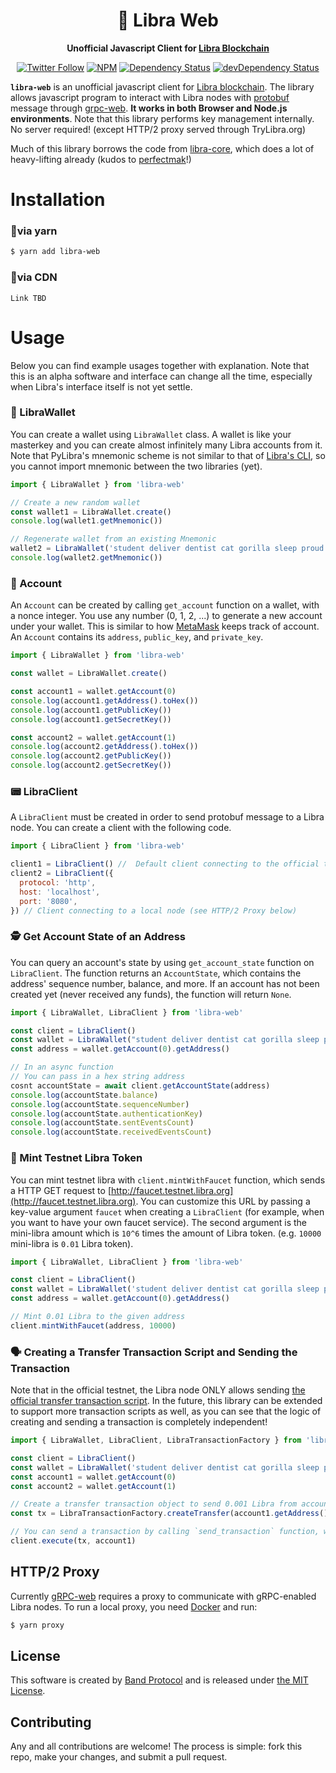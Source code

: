 <div align="center">
  <h1>
    🦄 Libra Web
  </h1>

  <p>
    <strong>Unofficial Javascript Client for <a href="http://libra.org">Libra Blockchain</a></strong>

[![Twitter Follow](https://img.shields.io/twitter/follow/bandprotocol.svg?style=social)](https://twitter.com/BandProtocol)
[![NPM](https://img.shields.io/npm/l/libra-web.svg)](https://opensource.org/licenses/mit-license.php)
[![Dependency Status](https://david-dm.org/bandprotocol/libra-web.svg)](https://david-dm.org/bandprotocol/libra-web)
[![devDependency Status](https://david-dm.org/bandprotocol/libra-web/dev-status.svg)](https://david-dm.org/bandprotocol/libra-web#info=devDependencies)

  </p>
</div>

**`libra-web`** is an unofficial javascript client for [Libra blockchain](http://libra.org). The library allows javascript program to interact with Libra nodes with [protobuf](https://developers.google.com/protocol-buffers/) message through [grpc-web](https://grpc.io/). **It works in both Browser and Node.js environments**. Note that this library performs key management internally. No server required! (except HTTP/2 proxy served through TryLibra.org)

Much of this library borrows the code from [libra-core](https://github.com/perfectmak/libra-core), which does a lot of heavy-lifting already (kudos to [perfectmak](https://github.com/perfectmak)!)

# Installation

### 🔻via yarn

```sh
$ yarn add libra-web
```

### 🔻via CDN

```
Link TBD
```

# Usage

Below you can find example usages together with explanation. Note that this is an alpha software and interface can change all the time, especially when Libra's interface itself is not yet settle.

### 👛 LibraWallet

You can create a wallet using `LibraWallet` class. A wallet is like your masterkey and you can create almost infinitely many Libra accounts from it. Note that PyLibra's mnemonic scheme is not similar to that of [Libra's CLI](https://github.com/libra/libra/tree/master/client/src), so you cannot import mnemonic between the two libraries (yet).

```js
import { LibraWallet } from 'libra-web'

// Create a new random wallet
const wallet1 = LibraWallet.create()
console.log(wallet1.getMnemonic())

// Regenerate wallet from an existing Mnemonic
wallet2 = LibraWallet('student deliver dentist cat gorilla sleep proud naive gown fiber awkward weasel')
console.log(wallet2.getMnemonic())
```

### 🎫 Account

An `Account` can be created by calling `get_account` function on a wallet, with a nonce integer. You use any number (0, 1, 2, ...) to generate a new account under your wallet. This is similar to how [MetaMask](https://metamask.io) keeps track of account. An `Account` contains its `address`, `public_key`, and `private_key`.

```js
import { LibraWallet } from 'libra-web'

const wallet = LibraWallet.create()

const account1 = wallet.getAccount(0)
console.log(account1.getAddress().toHex())
console.log(account1.getPublicKey())
console.log(account1.getSecretKey())

const account2 = wallet.getAccount(1)
console.log(account2.getAddress().toHex())
console.log(account2.getPublicKey())
console.log(account2.getSecretKey())
```

### 📟 LibraClient

A `LibraClient` must be created in order to send protobuf message to a Libra node. You can create a client with the following code.

```js
import { LibraClient } from 'libra-web'

client1 = LibraClient() //  Default client connecting to the official testnet through TryLibra.org
client2 = LibraClient({
  protocol: 'http',
  host: 'localhost',
  port: '8080',
}) // Client connecting to a local node (see HTTP/2 Proxy below)
```

### 🕵️‍ Get Account State of an Address

You can query an account's state by using `get_account_state` function on `LibraClient`. The function returns an `AccountState`, which contains the address' sequence number, balance, and more. If an account has not been created yet (never received any funds), the function will return `None`.

```js
import { LibraWallet, LibraClient } from 'libra-web'

const client = LibraClient()
const wallet = LibraWallet("student deliver dentist cat gorilla sleep proud naive gown fiber awkward weasel")
const address = wallet.getAccount(0).getAddress()

// In an async function
// You can pass in a hex string address
cosnt accountState = await client.getAccountState(address)
console.log(accountState.balance)
console.log(accountState.sequenceNumber)
console.log(accountState.authenticationKey)
console.log(accountState.sentEventsCount)
console.log(accountState.receivedEventsCount)
```

### 🌟 Mint Testnet Libra Token

You can mint testnet libra with `client.mintWithFaucet` function, which sends a HTTP GET request to [http://faucet.testnet.libra.org](http://faucet.testnet.libra.org). You can customize this URL by passing a key-value argument `faucet` when creating a `LibraClient` (for example, when you want to have your own faucet service). The second argument is the mini-libra amount which is `10^6` times the amount of Libra token. (e.g. `10000` mini-libra is `0.01` Libra token).

```js
import { LibraWallet, LibraClient } from 'libra-web'

const client = LibraClient()
const wallet = LibraWallet('student deliver dentist cat gorilla sleep proud naive gown fiber awkward weasel')
const address = wallet.getAccount(0).getAddress()

// Mint 0.01 Libra to the given address
client.mintWithFaucet(address, 10000)
```

### 🗣 Creating a Transfer Transaction Script and Sending the Transaction

Note that in the official testnet, the Libra node ONLY allows sending [the official transfer transaction script](https://github.com/libra/libra/blob/master/language/stdlib/transaction_scripts/peer_to_peer_transfer.mvir). In the future, this library can be extended to support more transaction scripts as well, as you can see that the logic of creating and sending a transaction is completely independent!

```js
import { LibraWallet, LibraClient, LibraTransactionFactory } from 'libra-web'

const client = LibraClient()
const wallet = LibraWallet('student deliver dentist cat gorilla sleep proud naive gown fiber awkward weasel')
const account1 = wallet.getAccount(0)
const account2 = wallet.getAccount(1)

// Create a transfer transaction object to send 0.001 Libra from account1 to account2
const tx = LibraTransactionFactory.createTransfer(account1.getAddress(), account2.getAddress(), 1000)

// You can send a transaction by calling `send_transaction` function, which takes a sender `Account` and a `Transaction` object. You can also optionally passed `max_gas_amount`, `gas_unit_price`, and `expiration_time`.
client.execute(tx, account1)
```

## HTTP/2 Proxy

Currently [gRPC-web](https://github.com/grpc/grpc-web) requires a proxy to communicate with gRPC-enabled Libra nodes. To run a local proxy, you need [Docker](https://www.docker.com/) and run:

```sh
$ yarn proxy
```

## License

This software is created by [Band Protocol](https://bandprotocol.com) and is released under [the MIT License](https://opensource.org/licenses/MIT).

## Contributing

Any and all contributions are welcome! The process is simple: fork this repo, make your changes, and submit a pull request.
